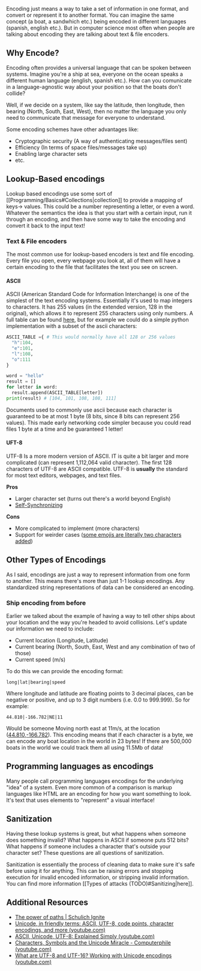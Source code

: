 Encoding just means a way to take a set of information in one format, and convert or represent it to another format. You can imagine the same concept (a boat, a sandwhich etc.) being encoded in different languages (spanish, english etc.). But in computer science most often when people are talking about encoding they are talking about text & file encoders.

## Why Encode?

Encoding often provides a universal language that can be spoken between systems. Imagine you're a ship at sea, everyone on the ocean speaks a different human language (english, spanish etc.). How can you comunicate in a language-agnostic way about your position so that the boats don't collide?

Well, if we decide on a system, like say the latitude, then longitude, then bearing (North, South, East, West), then no matter the language you only need to communicate that message for everyone to understand. 

Some encoding schemes have other advantages like: 

- Cryptographic security (A way of authenticating messages/files sent)
- Efficiency (In terms of space files/messages take up)
- Enabling large character sets
- etc.

## Lookup-Based encodings

Lookup based encodings use some sort of [[Programming/Basics#Collections|collection]] to provide a mapping of keys-> values. This could be a number representing a letter, or even a word. Whatever the semantics the idea is that you start with a certain input, run it through an encoding, and then have some way to take the encoding and convert it back to the input text!

### Text & File encoders

The most common use for lookup-based encoders is text and file encoding. Every file you open, every webpage you look at, all of them will have a certain encoding to the file that facilitates the text you see on screen.

#### ASCII

ASCII (American Standard Code for Information Interchange) is one of the simplest of the text encoding systems. Essentially it's used to map integers to characters. It has 255 values (in the extended version, 128 in the original), which allows it to represent 255 characters using only numbers. A full table can be found [here](https://www.asciitable.com/), but for example we could do a simple python implementation with a subset of the ascii characters:

```python
ASCII_TABLE ={ # This would normally have all 128 or 256 values
  "h":104,
  "e":101,
  "l":108,
  "o":111
}

word = "hello"
result = []
for letter in word:
  result.append(ASCII_TABLE[letter])
print(result) # [104, 101, 108, 108, 111]
```

Documents used to commonly use ascii because each character is guaranteed to be at most 1 byte (8 bits, since 8 bits can represent 256 values). This made early networking code simpler because you could read files 1 byte at a time and be guaranteed 1 letter!

#### UFT-8

UTF-8 Is a more modern version of ASCII. IT is quite a bit larger and more complicated (can represent 1,112,064 valid character). The first 128 characters of UTF-8 are ASCII compatible. UTF-8 is **usually** the standard for most text editors, webpages, and text files.

**Pros**

- Larger character set (turns out there's a world beyond English)
- [Self-Synchronizing](https://en.wikipedia.org/wiki/Self-synchronizing_code)

**Cons**

- More complicated to implement (more characters) 
- Support for weirder cases ([some emojis are literally two characters added](https://www.fluentpython.com/extra/multi-character-emojis/))

## Other Types of Encodings

As I said, encodings are just a way to represent information from one form to another. This means there's more than just 1-1 lookup encodings. Any standardized string representations of data can be considered an encoding.

### Ship encoding from before

Earlier we talked about the example of having a way to tell other ships about your location and the way you're headed to avoid collisions. Let's update our information we need to include:

- Current location (Longitude, Latitude)
- Current bearing (North, South, East, West and any combination of two of those)
- Current speed (m/s)

To do this we can provide the encoding format:

`long|lat|bearing|speed`

Where longitude and latitude are floating points to 3 decimal places, can be negative or positive, and up to 3 digit numbers (i.e. 0.0 to 999.999). So for example:

`44.810|-166.782|NE|11`

Would be someone Moving north east at 11m/s, at the location ([44.810,-166.782](https://goo.gl/maps/nXWfgErGyhuDuvZy9)). This encoding means that if each character is a byte, we can encode any boat location in the world in 23 bytes! If there are 500,000 boats in the world we could track them all using 11.5Mb of data!
## Programming languages as encodings

Many people call programming languages encodings for the underlying "idea" of a system. Even more common of a comparison is markup languages like HTML are an encoding for how you want something to look. It's text that uses elements to "represent" a visual interface!
## Sanitization

Having these lookup systems is great, but what happens when someone does something invalid? What happens in ASCII if someone puts 512 bits? What happens if someone includes a character that's outside your character set? These questions are all questions of sanitization.

Sanitization is essentially the process of cleaning data to make sure it's safe before using it for anything. This can be raising errors and stopping execution for invalid encoded information, or stripping invalid information. You can find more information [[Types of attacks (TODO)#Sanitizing|here]].

## Additional Resources

- [The power of paths | Schulich Ignite](https://schulichignite.com/blog/the-power-of-paths/)
- [Unicode, in friendly terms: ASCII, UTF-8, code points, character encodings, and more (youtube.com)](https://www.youtube.com/watch?v=ut74oHojxqo)
- [ASCII, Unicode, UTF-8: Explained Simply (youtube.com)](https://www.youtube.com/watch?v=DntKZ9xJ1sM)
- [Characters, Symbols and the Unicode Miracle - Computerphile (youtube.com)](https://www.youtube.com/watch?v=MijmeoH9LT4)
- [What are UTF-8 and UTF-16? Working with Unicode encodings (youtube.com)](https://www.youtube.com/watch?v=QCEqpd807z4)
